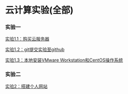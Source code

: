 # 云计算实验(全部)

### 实验一

[实验1.1：购买云服务器](./first/1.1.md)

[实验1.2：git提交实验至github](./first/1.2.md)

[实验1.3：本地安装VMware Workstation和CentOS操作系统](./first/1.3.md)



### 实验二

[实验2：搭建个人网站](./second/2.md)
